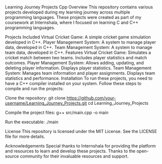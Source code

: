 Learning Journey Projects Cpp
Overview
This repository contains various projects developed during my learning journey across multiple programming languages. These projects were created as part of my coursework at Internshala, where I focused on learning C and C++ programming languages.

Projects Included
Virtual Cricket Game: A simple cricket game simulation developed in C++.
Player Management System: A system to manage player data, developed in C++.
Team Management System: A system to manage team data, developed in C++.
Features
Virtual Cricket Game:
Simulates a cricket match between two teams.
Includes player statistics and match outcomes.
Player Management System:
Allows adding, updating, and deleting player information.
Displays player statistics.
Team Management System:
Manages team information and player assignments.
Displays team statistics and performance.
Installation
To run these projects, you need to have a C++ compiler installed on your system. Follow these steps to compile and run the projects:

Clone the repository:
git clone https://github.com/your-username/Learning_Journey_Projects.git
cd Learning_Journey_Projects

Compile the project files:
g++ src/main.cpp -o main

Run the executable:
./main

License
This repository is licensed under the MIT License. See the LICENSE file for more details.

Acknowledgements
Special thanks to Internshala for providing the platform and resources to learn and develop these projects.
Thanks to the open-source community for their invaluable resources and support.
